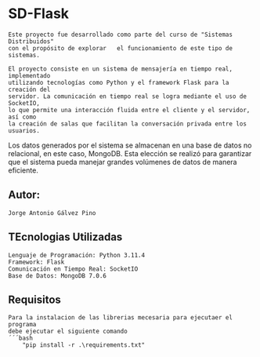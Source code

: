 # SD-Flask
    Este proyecto fue desarrollado como parte del curso de "Sistemas Distribuidos"
    con el propósito de explorar   el funcionamiento de este tipo de sistemas.

    El proyecto consiste en un sistema de mensajería en tiempo real, implementado 
    utilizando tecnologías como Python y el framework Flask para la creación del 
    servidor. La comunicación en tiempo real se logra mediante el uso de SocketIO, 
    lo que permite una interacción fluida entre el cliente y el servidor, así como 
    la creación de salas que facilitan la conversación privada entre los usuarios.

Los datos generados por el sistema se almacenan en una base de datos no relacional, 
en este caso, MongoDB. Esta elección se realizó para garantizar que el sistema pueda 
manejar grandes volúmenes de datos de manera eficiente.

## Autor:
    Jorge Antonio Gálvez Pino

## TEcnologias Utilizadas
    
    Lenguaje de Programación: Python 3.11.4
    Framework: Flask
    Comunicación en Tiempo Real: SocketIO
    Base de Datos: MongoDB 7.0.6

## Requisitos

    Para la instalacion de las librerias mecesaria para ejecutaer el programa
    debe ejecutar el siguiente comando
    ´´´bash
        "pip install -r .\requirements.txt"